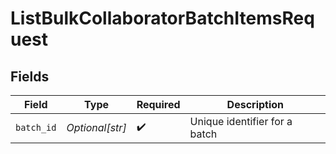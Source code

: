 # ListBulkCollaboratorBatchItemsRequest


## Fields

| Field                         | Type                          | Required                      | Description                   |
| ----------------------------- | ----------------------------- | ----------------------------- | ----------------------------- |
| `batch_id`                    | *Optional[str]*               | :heavy_check_mark:            | Unique identifier for a batch |